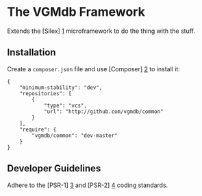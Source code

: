 The VGMdb Framework
===================

Extends the [Silex] [1] microframework to do the thing with the stuff.

## Installation

Create a `composer.json` file and use [Composer] [2] to install it:

    {
        "minimum-stability": "dev",
        "repositories": [
            {
                "type": "vcs",
                "url": "http://github.com/vgmdb/common"
            }
        ],
        "require": {
            "vgmdb/common": "dev-master"
        }
    }

## Developer Guidelines

Adhere to the [PSR-1] [3] and [PSR-2] [4] coding standards.

[1]: https://github.com/fabpot/Silex
[2]: http://getcomposer.org
[3]: https://github.com/php-fig/fig-standards/blob/master/accepted/PSR-1-basic-coding-standard.md
[4]: https://github.com/php-fig/fig-standards/blob/master/accepted/PSR-2-coding-style-guide.md
